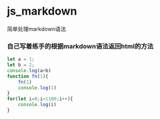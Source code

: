 # js_markdown
简单处理markdown语法
### 自己写着练手的根据markdown语法返回html的方法
``` js
let a = 1;
let b = 2;
console.log(a+b)
function fn(1){
    fn(1)
    console.log(1)
}
for(let i=0;i<1100;i++){
    console.log(i)
}
```
